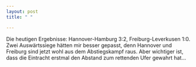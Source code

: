 ```yaml
---
layout: post
title: " "

---
```


Die heutigen Ergebnisse: Hannover-Hamburg 3:2, Freiburg-Leverkusen 1:0. Zwei Auswärtssiege hätten mir besser gepasst, denn Hannover und Freiburg sind jetzt wohl aus dem Abstiegskampf raus. Aber wichtiger ist, dass die Eintracht erstmal den Abstand zum rettenden Ufer gewahrt hat...


